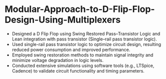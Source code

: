 # **Modular-Approach-to-D-Flip-Flop-Design-Using-Multiplexers**
* Designed a D Flip Flop using Swing Restored Pass–Transistor Logic and Lean integration with pass transistor (Single–rail pass
transistor logic).
* Used single-rail pass transistor logic to optimize circuit design, resulting reduced power consumption and improved performance.
* Employed swing restoration methods to maintain signal integrity and minimize voltage degradation in logic levels.
* Conducted extensive simulations using software tools (e.g., LTSpice, Cadence) to validate circuit functionality and timing
parameters.
